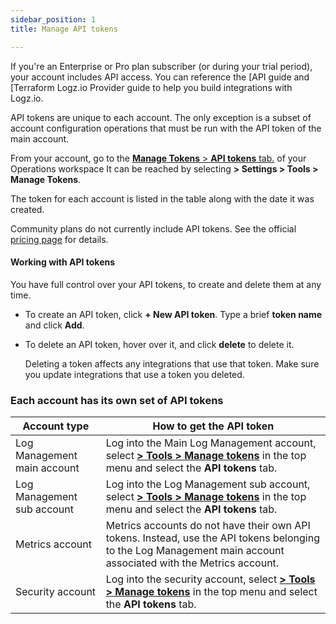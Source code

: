 ```yaml
---
sidebar_position: 1
title: Manage API tokens

---
```


If you're an Enterprise or Pro plan subscriber (or during your trial period),
your account includes API access. You can reference the [API guide and [Terraform Logz.io Provider guide to help you build integrations with Logz.io.

API tokens are unique to each account. The only exception is a subset of account configuration operations that must be run with the API token of the main account.



From your account, go to the <a href="https://app.logz.io/#/dashboard/settings/manage-tokens/api" target ="_blank"> **Manage Tokens** > **API tokens** tab.</a> of your Operations workspace It can be reached by selecting **<i class="li li-gear"></i> > Settings > Tools > Manage Tokens**. 

The token for each account is listed in the table along with the date it was created.

Community plans do not currently include API tokens. See the official [pricing page](https://logz.io/pricing/) for details.


#### Working with API tokens

You have full control over your API tokens, to create and delete them at any time.

* To create an API token, click **+ New API token**. Type a brief **token name** and click **Add**.
* To delete an API token, hover over it, and click **delete** <i class="li li-trash"></i> to delete it.

  Deleting a token affects any integrations that use that token. Make sure you update integrations that use a token you deleted.

### Each account has its own set of API tokens

| Account type | How to get the API token |
|---|---|
| Log Management main account | Log into the Main Log Management account, select [**<i class="li li-gear"></i> > Tools > Manage tokens**](https://app.logz.io/#/dashboard/settings/manage-tokens/api) in the top menu and select the **API tokens** tab. |
| Log Management sub account | Log into the Log Management sub account, select [**<i class="li li-gear"></i> > Tools > Manage tokens**](https://app.logz.io/#/dashboard/settings/manage-tokens/api) in the top menu and select the **API tokens** tab. |
| Metrics account | Metrics accounts do not have their own API tokens. Instead, use the API tokens belonging to the Log Management main account associated with the Metrics account.|
| Security account | Log into the security account, select [**<i class="li li-gear"></i> > Tools > Manage tokens**](https://app.logz.io/#/dashboard/settings/manage-tokens/api) in the top menu and select the **API tokens** tab. |
